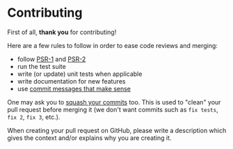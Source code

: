 # Contributing

First of all, **thank you** for contributing!

Here are a few rules to follow in order to ease code reviews and merging:

- follow [PSR-1](https://www.php-fig.org/psr/1/) and [PSR-2](https://www.php-fig.org/psr/2/)
- run the test suite
- write (or update) unit tests when applicable
- write documentation for new features
- use [commit messages that make sense](https://tbaggery.com/2008/04/19/a-note-about-git-commit-messages.html)

One may ask you to [squash your commits](https://gitready.com/advanced/2009/02/10/squashing-commits-with-rebase.html) too. This is used to "clean" your pull request before merging it (we don't want commits such as `fix tests`, `fix 2`, `fix 3`, etc.).

When creating your pull request on GitHub, please write a description which gives the context and/or explains why you are creating it.
